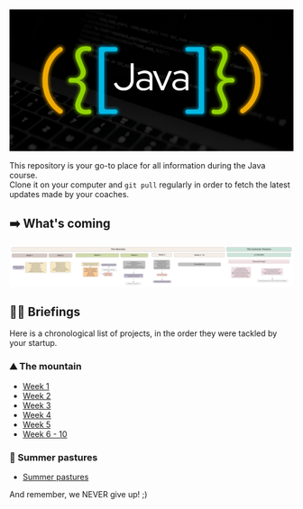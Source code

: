 <img src="./assets/java.png" style="zoom:150%;" />

This repository is your go-to place for all information during the Java course.  
Clone it on your computer and `git pull` regularly in order to fetch the latest updates made by your coaches.


## ➡️ What's coming

<img src="./assets/javaTimeline.png"  />

## 👩‍🎓 Briefings

Here is a chronological list of projects, in the order they were tackled by your startup.

### ⛰️ The mountain

- [Week 1](./week_1/readme.md)
- [Week 2](./week_2/readme.md)
- [Week 3](./week_3/readme.md)
- [Week 4](./week_4/readme.md)
- [Week 5](./week_5/readme.md)
- [Week 6 - 10](./week_6-10/readme.md)



### 🚠 Summer pastures 

- [Summer pastures](./summer_pastures/last_project.md)

And remember, we NEVER give up! ;)
